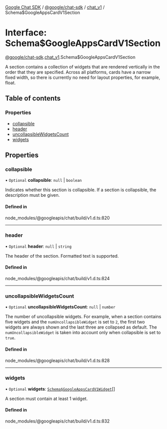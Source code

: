 [Google Chat SDK](../README.md) / [@google/chat-sdk](../modules/google_chat_sdk.md) / [chat\_v1](../modules/google_chat_sdk.chat_v1.md) / Schema$GoogleAppsCardV1Section

# Interface: Schema$GoogleAppsCardV1Section

[@google/chat-sdk](../modules/google_chat_sdk.md).[chat_v1](../modules/google_chat_sdk.chat_v1.md).Schema$GoogleAppsCardV1Section

A section contains a collection of widgets that are rendered vertically in the order that they are specified. Across all platforms, cards have a narrow fixed width, so there is currently no need for layout properties, for example, float.

## Table of contents

### Properties

- [collapsible](google_chat_sdk.chat_v1.Schema_GoogleAppsCardV1Section.md#collapsible)
- [header](google_chat_sdk.chat_v1.Schema_GoogleAppsCardV1Section.md#header)
- [uncollapsibleWidgetsCount](google_chat_sdk.chat_v1.Schema_GoogleAppsCardV1Section.md#uncollapsiblewidgetscount)
- [widgets](google_chat_sdk.chat_v1.Schema_GoogleAppsCardV1Section.md#widgets)

## Properties

### collapsible

• `Optional` **collapsible**: ``null`` \| `boolean`

Indicates whether this section is collapsible. If a section is collapsible, the description must be given.

#### Defined in

node_modules/@googleapis/chat/build/v1.d.ts:820

___

### header

• `Optional` **header**: ``null`` \| `string`

The header of the section. Formatted text is supported.

#### Defined in

node_modules/@googleapis/chat/build/v1.d.ts:824

___

### uncollapsibleWidgetsCount

• `Optional` **uncollapsibleWidgetsCount**: ``null`` \| `number`

The number of uncollapsible widgets. For example, when a section contains five widgets and the `numUncollapsibleWidget` is set to `2`, the first two widgets are always shown and the last three are collapsed as default. The `numUncollapsibleWidget` is taken into account only when collapsible is set to `true`.

#### Defined in

node_modules/@googleapis/chat/build/v1.d.ts:828

___

### widgets

• `Optional` **widgets**: [`Schema$GoogleAppsCardV1Widget`](google_chat_sdk.chat_v1.Schema_GoogleAppsCardV1Widget.md)[]

A section must contain at least 1 widget.

#### Defined in

node_modules/@googleapis/chat/build/v1.d.ts:832
